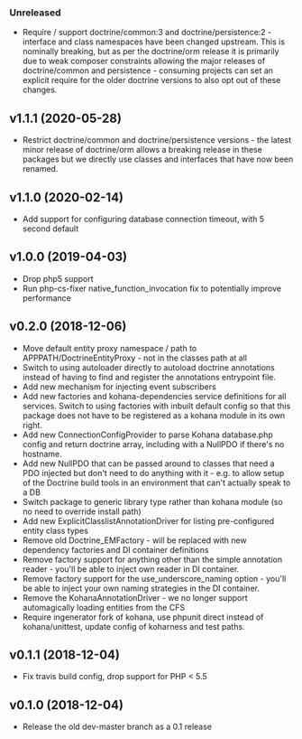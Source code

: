 ### Unreleased

* Require / support doctrine/common:3 and doctrine/persistence:2 - interface and class namespaces have been changed
  upstream. This is nominally breaking, but as per the doctrine/orm release it is primarily due to weak composer 
  constraints allowing the major releases of doctrine/common and persistence - consuming projects can set an explicit
  require for the older doctrine versions to also opt out of these changes.

## v1.1.1 (2020-05-28)

* Restrict doctrine/common and doctrine/persistence versions - the latest minor release of doctrine/orm allows a 
  breaking release in these packages but we directly use classes and interfaces that have now been renamed.

## v1.1.0 (2020-02-14)

* Add support for configuring database connection timeout, with 5 second default

## v1.0.0 (2019-04-03)

* Drop php5 support
* Run php-cs-fixer native_function_invocation fix to potentially improve performance

## v0.2.0 (2018-12-06)

* Move default entity proxy namespace / path to APPPATH/DoctrineEntityProxy - not in the classes path at all
* Switch to using autoloader directly to autoload doctrine annotations instead of having to find and register the
  annotations entrypoint file.
* Add new mechanism for injecting event subscribers
* Add new factories and kohana-dependencies service definitions for all services. Switch to using 
  factories with inbuilt default config so that this package does not have to be registered as a 
  kohana module in its own right.
* Add new ConnectionConfigProvider to parse Kohana database.php config and return doctrine array, including with
  a NullPDO if there's no hostname.
* Add new NullPDO that can be passed around to classes that need a PDO injected but don't need to do anything
  with it - e.g. to allow setup of the Doctrine build tools in an environment that can't actually speak to a DB
* Switch package to generic library type rather than kohana module (so no need to override install path)
* Add new ExplicitClasslistAnnotationDriver for listing pre-configured entity class types
* Remove old Doctrine_EMFactory - will be replaced with new dependency factories and DI container definitions
* Remove factory support for anything other than the simple annotation reader - you'll be able to inject own reader in
  DI container.
* Remove factory support for the use_underscore_naming option - you'll be able to inject your own naming strategies in
  the DI container.
* Remove the KohanaAnnotationDriver - we no longer support automagically loading entities from the CFS
* Require ingenerator fork of kohana, use phpunit direct instead of kohana/unittest, update config of koharness and
  test paths.

## v0.1.1 (2018-12-04)

* Fix travis build config, drop support for PHP < 5.5

## v0.1.0 (2018-12-04)

* Release the old dev-master branch as a 0.1 release
